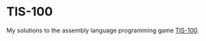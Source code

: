 TIS-100
=======

My solutions to the assembly language programming game [TIS-100](http://www.zachtronics.com/tis-100/).
